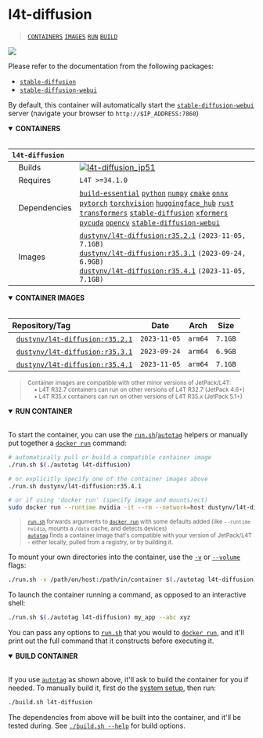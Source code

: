 # l4t-diffusion

> [`CONTAINERS`](#user-content-containers) [`IMAGES`](#user-content-images) [`RUN`](#user-content-run) [`BUILD`](#user-content-build)


<img src="https://raw.githubusercontent.com/dusty-nv/jetson-containers/docs/docs/images/diffusion_robots_lake.jpg">

Please refer to the documentation from the following packages:

* [`stable-diffusion`](/packages/diffusion/stable-diffusion)
* [`stable-diffusion-webui`](/packages/diffusion/stable-diffusion-webui)
    
By default, this container will automatically start the [`stable-diffusion-webui`](/packages/diffusion/stable-diffusion-webui) server (navigate your browser to `http://$IP_ADDRESS:7860`)
 
<details open>
<summary><b><a id="containers">CONTAINERS</a></b></summary>
<br>

| **`l4t-diffusion`** | |
| :-- | :-- |
| &nbsp;&nbsp;&nbsp;Builds | [![`l4t-diffusion_jp51`](https://img.shields.io/github/actions/workflow/status/dusty-nv/jetson-containers/l4t-diffusion_jp51.yml?label=l4t-diffusion:jp51)](https://github.com/dusty-nv/jetson-containers/actions/workflows/l4t-diffusion_jp51.yml) |
| &nbsp;&nbsp;&nbsp;Requires | `L4T >=34.1.0` |
| &nbsp;&nbsp;&nbsp;Dependencies | [`build-essential`](/packages/build-essential) [`python`](/packages/python) [`numpy`](/packages/numpy) [`cmake`](/packages/cmake/cmake_pip) [`onnx`](/packages/onnx) [`pytorch`](/packages/pytorch) [`torchvision`](/packages/pytorch/torchvision) [`huggingface_hub`](/packages/llm/huggingface_hub) [`rust`](/packages/rust) [`transformers`](/packages/llm/transformers) [`stable-diffusion`](/packages/diffusion/stable-diffusion) [`xformers`](/packages/llm/xformers) [`pycuda`](/packages/pycuda) [`opencv`](/packages/opencv) [`stable-diffusion-webui`](/packages/diffusion/stable-diffusion-webui) |
| &nbsp;&nbsp;&nbsp;Images | [`dustynv/l4t-diffusion:r35.2.1`](https://hub.docker.com/r/dustynv/l4t-diffusion/tags) `(2023-11-05, 7.1GB)`<br>[`dustynv/l4t-diffusion:r35.3.1`](https://hub.docker.com/r/dustynv/l4t-diffusion/tags) `(2023-09-24, 6.9GB)`<br>[`dustynv/l4t-diffusion:r35.4.1`](https://hub.docker.com/r/dustynv/l4t-diffusion/tags) `(2023-11-05, 7.1GB)` |

</details>

<details open>
<summary><b><a id="images">CONTAINER IMAGES</a></b></summary>
<br>

| Repository/Tag | Date | Arch | Size |
| :-- | :--: | :--: | :--: |
| &nbsp;&nbsp;[`dustynv/l4t-diffusion:r35.2.1`](https://hub.docker.com/r/dustynv/l4t-diffusion/tags) | `2023-11-05` | `arm64` | `7.1GB` |
| &nbsp;&nbsp;[`dustynv/l4t-diffusion:r35.3.1`](https://hub.docker.com/r/dustynv/l4t-diffusion/tags) | `2023-09-24` | `arm64` | `6.9GB` |
| &nbsp;&nbsp;[`dustynv/l4t-diffusion:r35.4.1`](https://hub.docker.com/r/dustynv/l4t-diffusion/tags) | `2023-11-05` | `arm64` | `7.1GB` |

> <sub>Container images are compatible with other minor versions of JetPack/L4T:</sub><br>
> <sub>&nbsp;&nbsp;&nbsp;&nbsp;• L4T R32.7 containers can run on other versions of L4T R32.7 (JetPack 4.6+)</sub><br>
> <sub>&nbsp;&nbsp;&nbsp;&nbsp;• L4T R35.x containers can run on other versions of L4T R35.x (JetPack 5.1+)</sub><br>
</details>

<details open>
<summary><b><a id="run">RUN CONTAINER</a></b></summary>
<br>

To start the container, you can use the [`run.sh`](/docs/run.md)/[`autotag`](/docs/run.md#autotag) helpers or manually put together a [`docker run`](https://docs.docker.com/engine/reference/commandline/run/) command:
```bash
# automatically pull or build a compatible container image
./run.sh $(./autotag l4t-diffusion)

# or explicitly specify one of the container images above
./run.sh dustynv/l4t-diffusion:r35.4.1

# or if using 'docker run' (specify image and mounts/ect)
sudo docker run --runtime nvidia -it --rm --network=host dustynv/l4t-diffusion:r35.4.1
```
> <sup>[`run.sh`](/docs/run.md) forwards arguments to [`docker run`](https://docs.docker.com/engine/reference/commandline/run/) with some defaults added (like `--runtime nvidia`, mounts a `/data` cache, and detects devices)</sup><br>
> <sup>[`autotag`](/docs/run.md#autotag) finds a container image that's compatible with your version of JetPack/L4T - either locally, pulled from a registry, or by building it.</sup>

To mount your own directories into the container, use the [`-v`](https://docs.docker.com/engine/reference/commandline/run/#volume) or [`--volume`](https://docs.docker.com/engine/reference/commandline/run/#volume) flags:
```bash
./run.sh -v /path/on/host:/path/in/container $(./autotag l4t-diffusion)
```
To launch the container running a command, as opposed to an interactive shell:
```bash
./run.sh $(./autotag l4t-diffusion) my_app --abc xyz
```
You can pass any options to [`run.sh`](/docs/run.md) that you would to [`docker run`](https://docs.docker.com/engine/reference/commandline/run/), and it'll print out the full command that it constructs before executing it.
</details>
<details open>
<summary><b><a id="build">BUILD CONTAINER</b></summary>
<br>

If you use [`autotag`](/docs/run.md#autotag) as shown above, it'll ask to build the container for you if needed.  To manually build it, first do the [system setup](/docs/setup.md), then run:
```bash
./build.sh l4t-diffusion
```
The dependencies from above will be built into the container, and it'll be tested during.  See [`./build.sh --help`](/jetson_containers/build.py) for build options.
</details>
